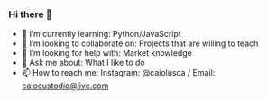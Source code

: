 ### Hi there 👋

- 🌱 I’m currently learning: Python/JavaScript
- 👯 I’m looking to collaborate on: Projects that are willing to teach
- 🤔 I’m looking for help with: Market knowledge
- 💬 Ask me about: What I like to do
- 📫 How to reach me: Instagram: @caiolusca / Email: caiocustodio@live.com
